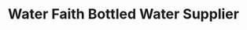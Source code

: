 ---
title: "Water Faith Bottled Water Supplier"
url: /cagayan-de-oro/water-faith-bottled-water-supplier/
shop: water
---